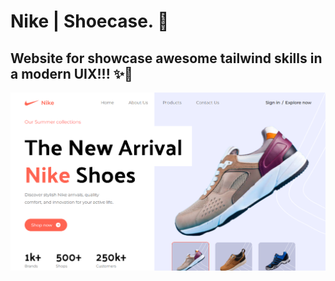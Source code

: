 # Nike | Shoecase. 🎨

## Website for showcase awesome tailwind skills in a modern UIX!!! ✨🎨

![Screen Preview](PREVIEW_1.png)